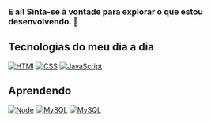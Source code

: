 ### E aí! Sinta-se à vontade para explorar o que estou desenvolvendo. 👋

## Tecnologias do meu dia a dia

[![HTMl](https://img.shields.io/badge/HTML5-E34F26?style=for-the-badge&logo=html5&logoColor=white)](https://github.com/Andrioh/html-css)
[![CSS](https://img.shields.io/badge/CSS3-1572B6?style=for-the-badge&logo=css3&logoColor=white)](https://github.com/Andrioh/html-css)
[![JavaScript](https://img.shields.io/badge/JavaScript-323330?style=for-the-badge&logo=javascript&logoColor=F7DF1E)](https://github.com/Andrioh/JavaScript)

## Aprendendo

[![Node](https://img.shields.io/badge/Node.js-43853D?style=for-the-badge&logo=node.js&logoColor=white)](https://github.com/Andrioh/Node.js)
[![MySQL](https://img.shields.io/badge/MySQL-00000F?style=for-the-badge&logo=mysql&logoColor=white)](https://github.com/Andrioh/Node.js)
[![MySQL](https://img.shields.io/badge/React-20232A?style=for-the-badge&logo=react&logoColor=61DAFB)](https://github.com/Andrioh)
